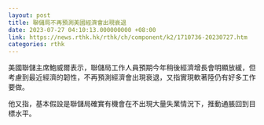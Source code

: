 ```yaml
---
layout: post
title: 聯儲局不再預測美國經濟會出現衰退
date: 2023-07-27 04:10:13.000000000 +08:00
link: https://news.rthk.hk/rthk/ch/component/k2/1710736-20230727.htm
categories: rthk
---
```


美國聯儲主席鮑威爾表示，聯儲局工作人員預期今年稍後經濟增長會明顯放緩，但考慮到最近經濟的韌性，不再預測經濟會出現衰退，又指實現軟著陸仍有好多工作要做。

他又指，基本假設是聯儲局確實有機會在不出現大量失業情況下，推動通脹回到目標水平。
